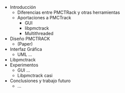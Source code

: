 * Introducción
  - Diferencias entre PMCTRack y otras herramientas
  - Aportaciones a PMCTrack
    * GUI
    * libpmctrack
    * Multithreaded
* Diseño PMCTRACK
  - (Paper)
* Interfaz Gráfica
  - UML ...
* Libpmctrack 
* Experimentos
  - GUI ...
  - Libpmctrack casi	
* Conclusiones y trabajo futuro
  - ...	
